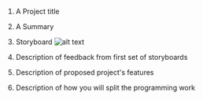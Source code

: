 1. A Project title

2. A Summary

3. Storyboard
![alt text](https://github.com/withyuns/cogsmap/blob/master/images/storyboard_proj.jpg "Storyboard for proposed project")

4. Description of feedback from first set of storyboards

5. Description of proposed project's features

6. Description of how you will split the programming work


